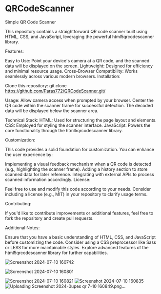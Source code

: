 # QRCodeScanner

Simple QR Code Scanner

This repository contains a straightforward QR code scanner built using HTML, CSS, and JavaScript, leveraging the powerful html5qrcodescanner library.

Features:

Easy to Use: Point your device's camera at a QR code, and the scanned data will be displayed on the screen.
Lightweight: Designed for efficiency and minimal resource usage.
Cross-Browser Compatibility: Works seamlessly across various modern browsers.
Installation:

Clone this repository:
git clone https://github.com/Paras772/QRCodeScanner.git/


Usage:
Allow camera access when prompted by your browser.
Center the QR code within the scanner frame for successful detection.
The decoded data will be displayed below the scanner area.

Technical Stack:
HTML: Used for structuring the page layout and elements.
CSS: Employed for styling the scanner interface.
JavaScript: Powers the core functionality through the html5qrcodescanner library.

Customization:

This code provides a solid foundation for customization. You can enhance the user experience by:

Implementing a visual feedback mechanism when a QR code is detected (e.g., highlighting the scanner frame).
Adding a history section to store scanned data for later reference.
Integrating with external APIs to process scanned information accordingly.
License:

Feel free to use and modify this code according to your needs. Consider including a license (e.g., MIT) in your repository to clarify usage terms.

Contributing:

If you'd like to contribute improvements or additional features, feel free to fork the repository and create pull requests.

Additional Notes:

Ensure that you have a basic understanding of HTML, CSS, and JavaScript before customizing the code.
Consider using a CSS preprocessor like Sass or LESS for more maintainable styles.
Explore advanced features of the html5qrcodescanner library for further capabilities.

![Screenshot 2024-07-10 160742](https://github.com/Paras772/QRCodeScanner/assets/123758267/54b35e33-5c75-4ee2-b545-43c757523e66)

![Screenshot 2024-07-10 160801](https://github.com/Paras772/QRCodeScanner/assets/123758267/17f16465-4fde-426f-999d-ab69463730d8)

![Screenshot 2024-07-10 160821](https://github.com/Paras772/QRCodeScanner/assets/123758267/a6b94cf1-0da3-4eb2-8000-a968e6352d0b)
![Screenshot 2024-07-10 160835](https://github.com/Paras772/QRCodeScanner/assets/123758267/e7822b1c-a53d-4ab4-9afb-9e50eb3fb1cb)
![Uploading Screenshot 2024-0![upes qr ](https://github.com/Paras772/QRCodeScanner/assets/123758267/c7aece56-e74b-40dc-bd54-5cce1bf8dc1d)
7-10 160849.png…]()

